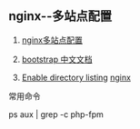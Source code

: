 ## nginx--多站点配置
1. [nginx多站点配置](http://www.jb51.net/article/27533.htm)
2. [bootstrap 中文文档](http://wrongwaycn.github.com/bootstrap/docs/index.html)

3. [Enable directory listing](http://nginxlibrary.com/enable-directory-listing/)
[nginx](http://www.nginx.cn/)


常用命令

  ps aux | grep -c php-fpm
